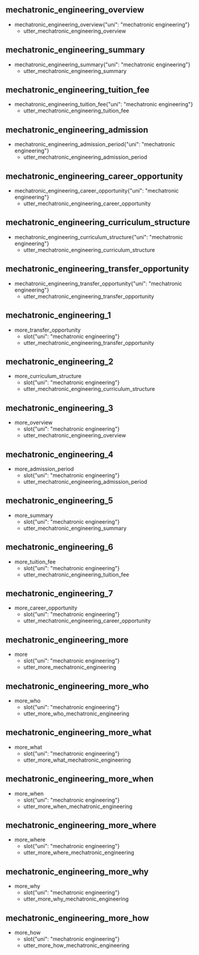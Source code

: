 ## mechatronic_engineering_overview
* mechatronic_engineering_overview{"uni": "mechatronic engineering"}
    - utter_mechatronic_engineering_overview

## mechatronic_engineering_summary
* mechatronic_engineering_summary{"uni": "mechatronic engineering"}
    - utter_mechatronic_engineering_summary

## mechatronic_engineering_tuition_fee
* mechatronic_engineering_tuition_fee{"uni": "mechatronic engineering"}
    - utter_mechatronic_engineering_tuition_fee

## mechatronic_engineering_admission
* mechatronic_engineering_admission_period{"uni": "mechatronic engineering"}
    - utter_mechatronic_engineering_admission_period

## mechatronic_engineering_career_opportunity
* mechatronic_engineering_career_opportunity{"uni": "mechatronic engineering"}
    - utter_mechatronic_engineering_career_opportunity

## mechatronic_engineering_curriculum_structure
* mechatronic_engineering_curriculum_structure{"uni": "mechatronic engineering"}
    - utter_mechatronic_engineering_curriculum_structure

## mechatronic_engineering_transfer_opportunity
* mechatronic_engineering_transfer_opportunity{"uni": "mechatronic engineering"}
    - utter_mechatronic_engineering_transfer_opportunity

## mechatronic_engineering_1
* more_transfer_opportunity
    - slot{"uni": "mechatronic engineering"}
    - utter_mechatronic_engineering_transfer_opportunity

## mechatronic_engineering_2
* more_curriculum_structure
    - slot{"uni": "mechatronic engineering"}
    - utter_mechatronic_engineering_curriculum_structure

## mechatronic_engineering_3
* more_overview
    - slot{"uni": "mechatronic engineering"}
    - utter_mechatronic_engineering_overview

## mechatronic_engineering_4
* more_admission_period
    - slot{"uni": "mechatronic engineering"}
    - utter_mechatronic_engineering_admission_period

## mechatronic_engineering_5
* more_summary
    - slot{"uni": "mechatronic engineering"}
    - utter_mechatronic_engineering_summary

## mechatronic_engineering_6
* more_tuition_fee
    - slot{"uni": "mechatronic engineering"}
    - utter_mechatronic_engineering_tuition_fee

## mechatronic_engineering_7
* more_career_opportunity
    - slot{"uni": "mechatronic engineering"}
    - utter_mechatronic_engineering_career_opportunity

## mechatronic_engineering_more
* more
    - slot{"uni": "mechatronic engineering"}
    - utter_more_mechatronic_engineering

## mechatronic_engineering_more_who
* more_who
    - slot{"uni": "mechatronic engineering"}
    - utter_more_who_mechatronic_engineering

## mechatronic_engineering_more_what
* more_what
    - slot{"uni": "mechatronic engineering"}
    - utter_more_what_mechatronic_engineering

## mechatronic_engineering_more_when
* more_when
    - slot{"uni": "mechatronic engineering"}
    - utter_more_when_mechatronic_engineering

## mechatronic_engineering_more_where
* more_where
    - slot{"uni": "mechatronic engineering"}
    - utter_more_where_mechatronic_engineering

## mechatronic_engineering_more_why
* more_why
    - slot{"uni": "mechatronic engineering"}
    - utter_more_why_mechatronic_engineering

## mechatronic_engineering_more_how
* more_how
    - slot{"uni": "mechatronic engineering"}
    - utter_more_how_mechatronic_engineering
